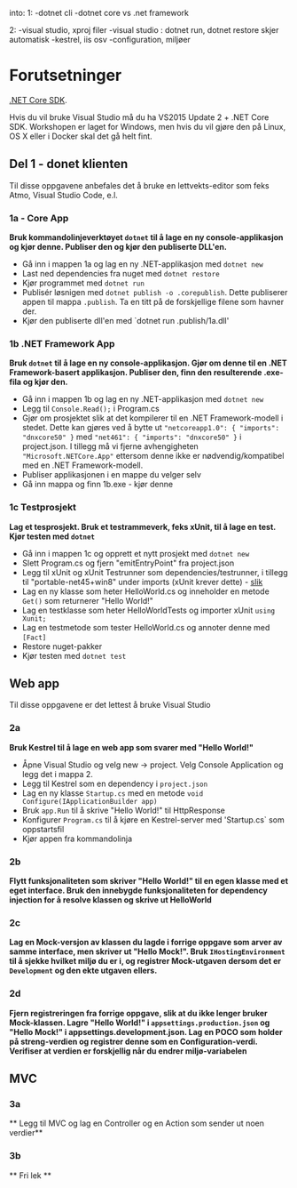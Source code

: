 into:
1:
-dotnet cli
-dotnet core vs .net framework

2:
-visual studio, xproj filer
-visual studio : dotnet run, dotnet restore skjer automatisk
-kestrel, iis osv
-configuration, miljøer




Forutsetninger
=======

[.NET Core SDK](https://www.microsoft.com/net/core).

Hvis du vil bruke Visual Studio må du ha VS2015 Update 2 + .NET Core SDK.
Workshopen er laget for Windows, men hvis du vil gjøre den på Linux, OS X eller i Docker skal det gå helt fint.


## Del 1 - donet klienten
Til disse oppgavene anbefales det å bruke en lettvekts-editor som feks Atmo, Visual Studio Code, e.l.

### 1a - Core App
**Bruk kommandolinjeverktøyet `dotnet` til å lage en ny console-applikasjon og kjør denne. Publiser den og kjør den publiserte DLL'en.**
* Gå inn i mappen 1a og lag en ny .NET-applikasjon med `dotnet new`
* Last ned dependencies fra nuget med `dotnet restore`
* Kjør programmet med `dotnet run`
* Publisér løsnigen med `dotnet publish -o .corepublish`. Dette publiserer appen til mappa `.publish`. Ta en titt på de forskjellige filene som havner der.
* Kjør den publiserte dll'en med `dotnet run .publish/1a.dll'


### 1b .NET Framework App
**Bruk `dotnet` til å lage en ny console-applikasjon. Gjør om denne til en .NET Framework-basert applikasjon. Publiser den, finn den resulterende .exe-fila og kjør den.**
* Gå inn i mappen 1b og lag en ny .NET-applikasjon med `dotnet new`
* Legg til `Console.Read();` i Program.cs
* Gjør om prosjektet slik at det kompilerer til en .NET Framework-modell i stedet. Dette kan gjøres ved å bytte ut `"netcoreapp1.0": {
      "imports": "dnxcore50"
    }` med
    `"net461": {
      "imports": "dnxcore50"
    }`
    i project.json.
    I tillegg må vi fjerne avhengigheten `"Microsoft.NETCore.App"` ettersom denne ikke er nødvendig/kompatibel med en .NET Framework-modell.
* Publiser applikasjonen i en mappe du velger selv
* Gå inn mappa og finn 1b.exe - kjør denne

### 1c Testprosjekt
**Lag et tesprosjekt. Bruk et testrammeverk, feks xUnit, til å lage en test. Kjør testen med `dotnet`**
* Gå inn i mappen 1c og opprett et nytt prosjekt med `dotnet new`
* Slett Program.cs og fjern "emitEntryPoint" fra project.json
* Legg til xUnit og xUnit Testrunner som dependencies/testrunner, i tillegg til "portable-net45+win8" under imports (xUnit krever dette) - [slik](https://github.com/severisv/dotnet-core-intro/blob/master/1c/project.json)
* Lag en ny klasse som heter HelloWorld.cs og inneholder en metode `Get()` som returnerer "Hello World!"
* Lag en testklasse som heter HelloWorldTests og importer xUnit `using Xunit;`
* Lag en testmetode som tester HelloWorld.cs og annoter denne med `[Fact]`
* Restore nuget-pakker
* Kjør testen med `dotnet test`


## Web app
Til disse oppgavene er det lettest å bruke Visual Studio

### 2a
**Bruk Kestrel til å lage en web app som svarer med "Hello World!"**
* Åpne Visual Studio og velg new -> project. Velg Console Application og legg det i mappa 2.
* Legg til Kestrel som en dependency i `project.json`
* Lag en ny klasse `Startup.cs` med en metode `void Configure(IApplicationBuilder app)`
* Bruk `app.Run` til å skrive "Hello World!" til HttpResponse
* Konfigurer `Program.cs` til å kjøre en Kestrel-server med 'Startup.cs` som oppstartsfil
* Kjør appen fra kommandolinja

### 2b
**Flytt funksjonaliteten som skriver "Hello World!" til en egen klasse med et eget interface.
Bruk den innebygde funksjonaliteten for dependency injection for å resolve klassen og skrive ut HelloWorld**


### 2c
**Lag en Mock-versjon av klassen du lagde i forrige oppgave som arver av samme interface, men skriver ut "Hello Mock!". Bruk `IHostingEnvironment` til å sjekke hvilket miljø du er i,
og registrer Mock-utgaven dersom det er `Development` og  den ekte utgaven ellers.**

### 2d
**Fjern registreringen fra forrige oppgave, slik at du ikke lenger bruker Mock-klassen.
Lagre "Hello World!" i `appsettings.production.json` og "Hello Mock!" i appsettings.development.json.
Lag en POCO som holder på streng-verdien og registrer denne som en Configuration-verdi.
Verifiser at verdien er forskjellig når du endrer miljø-variabelen**

## MVC
### 3a
** Legg til MVC og lag en Controller og en Action som sender ut noen verdier**

### 3b
** Fri lek **